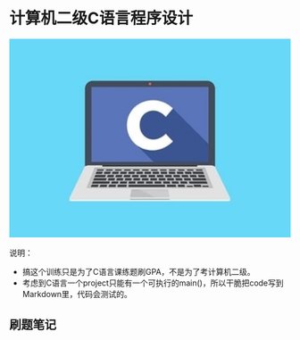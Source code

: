 # 计算机二级C语言程序设计

![](/c.jpg)

说明：
- 搞这个训练只是为了C语言课练题刷GPA，不是为了考计算机二级。
- 考虑到C语言一个project只能有一个可执行的main()，所以干脆把code写到Markdown里，代码会测试的。

## 刷题笔记


